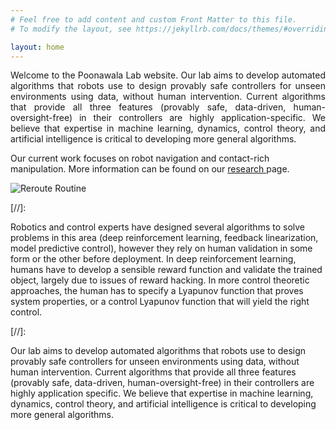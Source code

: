 ```yaml
---
# Feel free to add content and custom Front Matter to this file.
# To modify the layout, see https://jekyllrb.com/docs/themes/#overriding-theme-defaults

layout: home
---
```

<div>
<p align="justify">Welcome to the Poonawala Lab website. Our lab aims to develop automated algorithms that robots use to design provably safe controllers for unseen environments using data, without human intervention. Current algorithms that provide all three features (provably safe, data-driven, human-oversight-free) in their controllers are highly application-specific. We believe that expertise in machine learning, dynamics, control theory, and artificial intelligence is critical to developing more general algorithms.</p>

<p>Our current work focuses on robot navigation and contact-rich manipulation. More information can be found on our <a href="{{site.baseurl | prepend:site.url}}/research/" > research </a> page.</p>

![Reroute Routine]({{site.url}}/{{site.baseurl}}/assets/img/homefig.png)
</div>
[//]:<p>Robotics and control experts have designed several algorithms to solve problems in this area (deep reinforcement learning, feedback linearization, model predictive control), however they rely on human validation in some form or the other before deployment. In deep reinforcement learning, humans have to develop a sensible reward function and validate the trained object, largely due to issues of reward hacking. In more control theoretic approaches, the human has to specify a Lyapunov function that proves system properties, or a control Lyapunov function that will yield the right control.</p>
[//]:<p>Our lab aims to develop automated algorithms that robots use to design provably safe controllers for unseen environments using data, without human intervention. Current algorithms that provide all three features (provably safe, data-driven, human-oversight-free) in their controllers are highly application specific. We believe that expertise in machine learning, dynamics, control theory, and artificial intelligence is critical to developing more general algorithms.</p>

<!--<b> Research Opportunities: </b> See  <a href="{{site.baseurl | prepend:site.url}}/people/#labopenings"> here </a> for openings.-->

